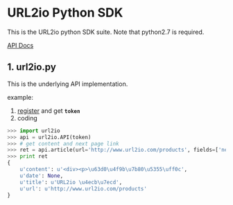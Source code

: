 # URL2io Python SDK

This is the URL2io python SDK suite. Note that python2.7 is required.

[API Docs](http://www.url2io.com/docs)

## 1. url2io.py

This is the underlying API implementation.

example:

1. [register](http://www.url2io.com/accounts/register) and get **`token`**
2. coding

```python
>>> import url2io
>>> api = url2io.API(token)
>>> # get content and next page link
>>> ret = api.article(url='http://www.url2io.com/products', fields=['next',])
>>> print ret
{
    u'content': u'<div><p>\u63d0\u4f9b\u7b80\u5355\uff0c',
    u'date': None,
    u'title': u'URL2io \u4ecb\u7ecd',
    u'url': u'http://www.url2io.com/products'
}
```

